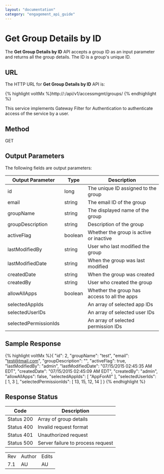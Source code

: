 ```yaml
---
layout: "documentation"
category: "engagement_api_guide"
---
```

                            


Get Group Details by ID
=======================

The **Get Group Details by ID** API accepts a group ID as an input parameter and returns all the group details. The ID is a group's unique ID.

URL
---

The HTTP URL for **Get Group Details by ID** API is:

{% highlight voltMx %}http://<host>:<port>/api/v1/accessmgmt/groups/<id>
{% endhighlight %}

This service implements Gateway Filter for Authentication to authenticate access of the service by a user.

Method
------

GET

Output Parameters
-----------------

The following fields are output parameters:

  
| Output Parameter | Type | Description |
| --- | --- | --- |
| id | long | The unique ID assigned to the group |
| email | string | The email ID of the group |
| groupName | string | The displayed name of the group |
| groupDescription | string | Description of the group |
| activeFlag | boolean | Whether the group is active or inactive |
| lastModifiedBy | string | User who last modified the group |
| lastModifiedDate | string | When the group was last modified |
| createdDate | string | When the group was created |
| createdBy | string | User who created the group |
| allowAllApps | boolean | Whether the group has access to all the apps |
| selectedAppIds |   | An array of selected app IDs |
| selectedUserIDs |   | An array of selected user IDs |
| selectedPermissionIds |   | An array of selected permission IDs |

Sample Response
---------------

{% highlight voltMx %}{
    "id": 2,
    "groupName": "test",
    "email": "test@tmail.com",
    "groupDescription": "",
    "activeFlag": true,
    "lastModifiedBy": "admin",
    "lastModifiedDate": "07/15/2015 02:45:35 AM EDT",
    "createdDate": "07/15/2015 02:45:09 AM EDT",
    "createdBy": "admin",
    "allowAllApps": false,
    "selectedAppIds": [
        "AppForAll"
    ],
    "selectedUserIds": [
        1,
        3
    ],
    "selectedPermissionIds": [
        13,
        15,
        12,
        14
    ]
}
{% endhighlight %}

Response Status
---------------

  
| Code | Description |
| --- | --- |
| Status 200 | Array of group details |
| Status 400 | Invalid request format |
| Status 401 | Unauthorized request |
| Status 500 | Server failure to process request |

<table class="TableStyle-RevisionTable" cellspacing="0" style="margin-left: 0;margin-right: auto;mc-table-style: url('../Resources/TableStyles/RevisionTable.css');" data-mc-conditions="Default.HTML"><colgroup><col class="TableStyle-RevisionTable-Column-Column1"> <col class="TableStyle-RevisionTable-Column-Column1"> <col class="TableStyle-RevisionTable-Column-Column1"></colgroup><tbody><tr class="TableStyle-RevisionTable-Body-Body1"><td class="TableStyle-RevisionTable-BodyE-Column1-Body1">Rev</td><td class="TableStyle-RevisionTable-BodyE-Column1-Body1">Author</td><td class="TableStyle-RevisionTable-BodyD-Column1-Body1">Edits</td></tr><tr class="TableStyle-RevisionTable-Body-Body1"><td class="TableStyle-RevisionTable-BodyB-Column1-Body1">7.1</td><td class="TableStyle-RevisionTable-BodyB-Column1-Body1">AU</td><td class="TableStyle-RevisionTable-BodyA-Column1-Body1">AU</td></tr></tbody></table>
